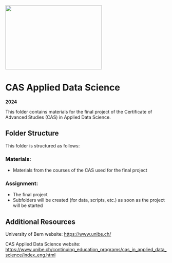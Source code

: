 <img src="https://www.unibe.ch/unibe/portal/content/e977779/e987247/e987248/leftcol987250/keryvisualADS_784_eng.png" width="300" height="200">

# CAS Applied Data Science
**2024**

This folder contains materials for the final project of the Certificate of Advanced Studies (CAS) in Applied Data Science.

## Folder Structure

This folder is structured as follows:

### Materials:
*  Materials from the courses of the CAS used for the final project

### Assignment: 
* The final project
* Subfolders will be created (for data, scripts, etc.) as soon as the project will be started 
  
## Additional Resources
University of Bern website: https://www.unibe.ch/

CAS Applied Data Science website: https://www.unibe.ch/continuing_education_programs/cas_in_applied_data_science/index_eng.html

    
